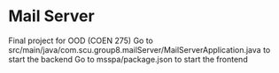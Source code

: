 # Mail Server 
Final project for OOD (COEN 275)
Go to src/main/java/com.scu.group8.mailServer/MailServerApplication.java to start the backend
Go to msspa/package.json to start the frontend 
